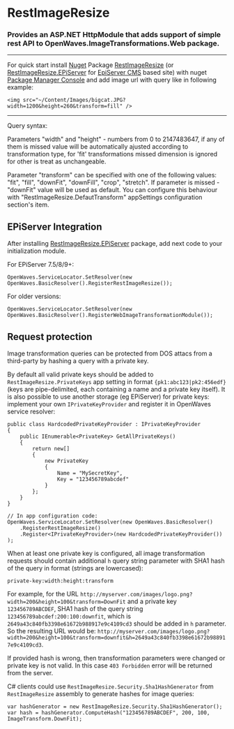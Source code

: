 RestImageResize
===============

### Provides an ASP.NET HttpModule that adds support of simple rest API to OpenWaves.ImageTransformations.Web package.
***
For quick start install [Nuget][1] Package [RestImageResize][2] (or [RestImageResize.EPiServer][3] for [EpiServer CMS][5] based site) with nuget [Package Manager Console][4] and add image url with query like in following example:
```
<img src="~/Content/Images/bigcat.JPG?width=1200&height=260&transform=fill" />
```
***

Query syntax:

Parameters "width" and "height" - numbers from 0 to 2147483647, if any of them is missed value will be automatically ajusted according to transformation type, for 'fit' transformations missed dimension is ignored for other is treat as unchangeable.

Parameter "transform" can be specified with one of the following values: "fit", "fill", "downFit", "downFill", "crop", "stretch". If parameter is missed - "downFit" value will be used as default. You can configure this behaviour with "RestImageResize.DefautTransform" appSettings configuration section's item.

## EPiServer Integration

After installing [RestImageResize.EPiServer][3] package, add next code to your initialization module.

For EPiServer 7.5/8/9+:

    OpenWaves.ServiceLocator.SetResolver(new OpenWaves.BasicResolver().RegisterRestImageResize());

For older versions:

    OpenWaves.ServiceLocator.SetResolver(new OpenWaves.BasicResolver().RegisterWebImageTransformationModule());

## Request protection

Image transformation queries can be protected from DOS attacs from a third-party by hashing a query with a private key.

By default all valid private keys should be added to `RestImageResize.PrivateKeys` app setting in format `{pk1:abc123|pk2:456edf}` (keys are pipe-delimited, each containing a name and a private key itself).
It is also possible to use another storage (eg EPiServer) for private keys: implement your own `IPrivateKeyProvider` and register it in OpenWaves service resolver:

```
public class HardcodedPrivateKeyProvider : IPrivateKeyProvider
{
    public IEnumerable<PrivateKey> GetAllPrivateKeys()
    {
        return new[]
        {
            new PrivateKey
            {
                Name = "MySecretKey",
                Key = "123456789abcdef"
            }
        };
    }
}

// In app configuration code:
OpenWaves.ServiceLocator.SetResolver(new OpenWaves.BasicResolver()
    .RegisterRestImageResize()
    .Register<IPrivateKeyProvider>(new HardcodedPrivateKeyProvider())
);
```

When at least one private key is configured, all image transformation requests should contain additional `h` query string parameter with SHA1 hash of the query in format (strings are lowercased):

    private-key:width:height:transform

For example, for the URL `http://myserver.com/images/logo.png?width=200&height=100&transform=DownFit` and a private key `123456789ABCDEF`, SHA1 hash of the query string `123456789abcdef:200:100:downfit`, which is `2649a43c840fb3398e61672b988917e9c4109cd3` should be added in `h` parameter.
So the resulting URL would be: `http://myserver.com/images/logo.png?width=200&height=100&transform=downfit&h=2649a43c840fb3398e61672b988917e9c4109cd3`.

If provided hash is wrong, then transformation parameters were changed or private key is not valid. In this case `403 Forbidden` error will be returned from the server.

C# clients could use `RestImageResize.Security.Sha1HashGenerator` from `RestImageResize` assembly to generate hashes for image queries:

    var hashGenerator = new RestImageResize.Security.Sha1HashGenerator();
    var hash = hashGenerator.ComputeHash("123456789ABCDEF", 200, 100, ImageTransform.DownFit);

[1]: http://nuget.org/
[2]: http://nuget.org/packages/RestImageResize/
[3]: http://nuget.org/packages/RestImageResize.EpiServer/
[4]: http://docs.nuget.org/docs/start-here/using-the-package-manager-console
[5]: http://www.episerver.com/Products/EPiServer-7-CMS/
